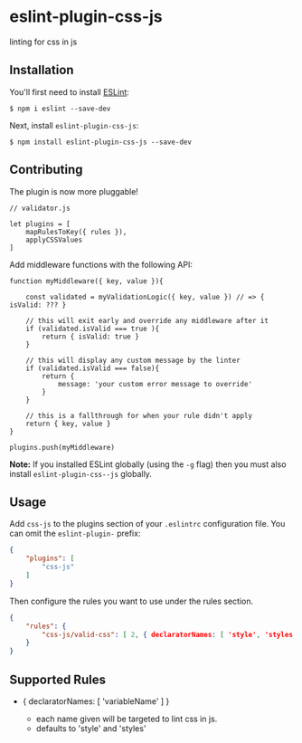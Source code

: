 # eslint-plugin-css-js

linting for css in js

## Installation

You'll first need to install [ESLint](http://eslint.org):

```
$ npm i eslint --save-dev
```

Next, install `eslint-plugin-css-js`:

```
$ npm install eslint-plugin-css-js --save-dev
```

## Contributing 

The plugin is now more pluggable!

```
// validator.js

let plugins = [
    mapRulesToKey({ rules }),
    applyCSSValues
]

```


Add middleware functions with the following API:

```
function myMiddleware({ key, value }){

    const validated = myValidationLogic({ key, value }) // => { isValid: ??? }

    // this will exit early and override any middleware after it
    if (validated.isValid === true ){
        return { isValid: true }
    }

    // this will display any custom message by the linter 
    if (validated.isValid === false){
        return {
            message: 'your custom error message to override'
        }               
    }   

    // this is a fallthrough for when your rule didn't apply
    return { key, value }
}

plugins.push(myMiddleware)

```


**Note:** If you installed ESLint globally (using the `-g` flag) then you must also install `eslint-plugin-css--js` globally.

## Usage

Add `css-js` to the plugins section of your `.eslintrc` configuration file. You can omit the `eslint-plugin-` prefix:

```json
{
    "plugins": [
        "css-js"
    ]
}
```


Then configure the rules you want to use under the rules section.

```json
{
    "rules": {
        "css-js/valid-css": [ 2, { declaratorNames: [ 'style', 'styles' ] }]
    }
}
```

## Supported Rules

*  { declaratorNames:  [ 'variableName' ] }

    - each name given will be targeted to lint css in js.
    - defaults to 'style' and 'styles'





